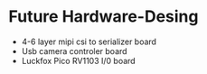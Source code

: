 # Future Hardware-Desing
- 4-6 layer mipi csi to serializer board
- Usb camera controler board
- Luckfox Pico RV1103 I/0 board
